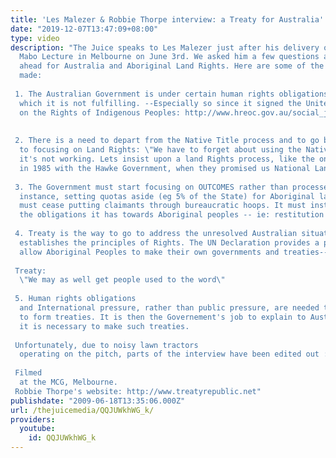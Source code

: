 ```yaml
---
title: 'Les Malezer & Robbie Thorpe interview: a Treaty for Australia'
date: "2019-12-07T13:47:09+08:00"
type: video
description: "The Juice speaks to Les Malezer just after his delivery of the 2009
  Mabo Lecture in Melbourne on June 3rd. We asked him a few questions about the road
  ahead for Australia and Aboriginal Land Rights. Here are some of the key juicy points
  made:  1. The Australian Government is under certain human rights obligations
  which it is not fulfilling. --Especially so since it signed the United Nations Declaration
  on the Rights of Indigenous Peoples: http://www.hreoc.gov.au/social_justice/declaration/assembly.html
    2. There is a need to depart from the Native Title process and to go back
  to focusing on Land Rights: \"We have to forget about using the Native Title process;
  it's not working. Lets insist upon a land Rights process, like the one we started
  in 1985 with the Hawke Government, when they promised us National Land Rights Legislation.\"
   3. The Government must start focusing on OUTCOMES rather than processes- for
  instance, setting quotas aside (eg 5% of the State) for Aboriginal land. The system
  must cease putting claimants through bureaucratic hoops. It must instead address
  the obligations it has towards Aboriginal peoples -- ie: restitution of land.
   4. Treaty is the way to go to address the unresolved Australian situation. It
  establishes the principles of Rights. The UN Declaration provides a platform to
  allow Aboriginal Peoples to make their own governments and treaties--  Treaty:
  \"We may as well get people used to the word\"  5. Human rights obligations
  and International pressure, rather than public pressure, are needed to push Government
  to form treaties. It is then the Governement's job to explain to Australians why
  it is necessary to make such treaties.  Unfortunately, due to noisy lawn tractors
  operating on the pitch, parts of the interview have been edited out :(   Filmed
  at the MCG, Melbourne. Robbie Thorpe's website: http://www.treatyrepublic.net"
publishdate: "2009-06-18T13:35:06.000Z"
url: /thejuicemedia/QQJUWkhWG_k/
providers:
  youtube:
    id: QQJUWkhWG_k
---
```

